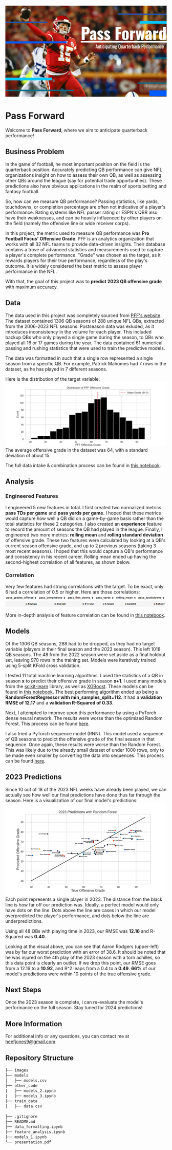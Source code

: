 ![](./images/slide_1.PNG)

# Pass Forward
Welcome to __Pass Forward__, where we aim to anticipate quarterback performance!

## Business Problem
In the game of football, he most important position on the field is the quarterback position. Accurately predicting QB performance can give NFL organizations insight on how to assess their own QB, as well as assessing other QBs around the league (say for potential trade opportunities). These predictions also have obvious applications in the realm of sports betting and fantasy football.

So, how can we measure QB performance? Passing statistics, like yards, touchdowns, or completion percentage are often not indicative of a player's performance. Rating systems like NFL passer rating or ESPN's QBR also have their weaknesses, and can be heavily influenced by other players on the field (namely the offensive line or wide receiver corps).

In this project, the metric used to measure QB performance was __Pro Football Focus' Offensive Grade__. PFF is an analytics organization that works with all 32 NFL teams to provide data-driven insights. Their database contains a trove of advanced statistics and measurements used to capture a player's complete performance. "Grade" was chosen as the target, as it rewards players for their true performance, regardless of the play's outcome. It is widely considered the best metric to assess player performance in the NFL. 

With that, the goal of this project was to __predict 2023 QB offensive grade__ with maximum accuracy.

## Data
The data used in this project was completely sourced from [PFF's website](https://www.pff.com/). The dataset contained 1306 QB seasons of 288 unique NFL QBs, extracted from the 2006-2023 NFL seasons. Postseason data was exluded, as it introduces inconsistency in the volume for each player. This included backup QBs who only played a single game during the season, to QBs who played all 16 or 17 games during the year. The data contained 61 numerical passing and rushing statistics that were used to train the predictive models. 

The data was formatted in such that a single row represented a single season from a specific QB. For example, Patrick Mahomes had 7 rows in the dataset, as he has played in 7 different seasons.

Here is the distribution of the target variable:
![](./images/target_dist.png)
The average offensive grade in the dataset was 64, with a standard deviation of about 15.

The full data intake & combination process can be found in [this notebook](./data_formatting.ipynb).

## Analysis
### Engineered Features
I engineered 5 new features in total. I first created two normalized metrics: __pass TDs per game__ and __pass yards per game__. I hoped that these metrics would capture how well a QB did on a game-by-game basis rather than the total statistics for these 2 categories. I also created an __experience__ feature to record the amount of seasons the QB had played in the league. Finally, I engineered two more metrics: __rolling mean__ and __rolling standard deviation__ of offensive grade. These two features were calculated by looking at a QB's current season offensive grade, and up to 2 previous seasons (taking 3 most recent seasons). I hoped that this would capture a QB's performance and consistency in his recent career. Rolling mean ended up having the second-highest correlation of all features, as shown below.

### Correlation
Very few features had strong correlations with the target. To be exact, only 6 had a correlation of 0.5 or higher. Here are those correlations:
![](./images/top_6_corrs.PNG)

More in-depth analysis of feature correlation can be found in [this notebook](./feature_analysis.ipynb).

## Models
Of the 1306 QB seasons, 288 had to be dropped, as they had no target variable (players in their final season and the 2023 season). This left 1018 QB seasons. The 48 from the 2022 season were set aside as a final holdout set, leaving 970 rows in the training set. Models were iteratively trained using 5-split KFold cross validation. 

I tested 11 total machine learning algorithms. I used the statistics of a QB in season __x__ to predict their offensive grade in season __x+1__. I used many models from the [scikit-learn](https://scikit-learn.org/stable/) library, as well as [XGBoost](https://xgboost.readthedocs.io/en/stable/). These models can be found in [this notebook](./models_1.ipynb). The best performing algorithm ended up being a __RandomForestRegressor with min_samples_split=112__. It had a __validation RMSE of 12.17__ and a __validation R-Squared of 0.33__.

Next, I attempted to improve upon this performance by using a PyTorch dense neural network. The results were worse than the optimized Random Forest. This process can be found [here](./other_code/models_2.ipynb).

I also tried a PyTorch sequence model (RNN). This model used a sequence of QB seasons to predict the offensive grade of the final season in that sequence. Once again, these results were worse than the Random Forest. This was likely due to the already small dataset of under 1000 rows, only to be made even smaller by converting the data into sequences. This process can be found [here](./other_code/models_3.ipynb).

## 2023 Predictions
Since 10 out of 18 of the 2023 NFL weeks have already been played, we can actually see how well our final predictions have done thus far through the season. Here is a visualization of our final model's predictions:
![](./images/preds_1.png)
Each point represents a single player in 2023. The distance from the black line is how far off our prediction was. Ideally, a perfect model would only have dots on the line. Dots above the line are cases in which our model overpredicted the player's performance, and dots below the line are underpredictions.

Using all 48 QBs with playing time in 2023, our RMSE was __12.16__ and R-Squared was __0.40__.

Looking at the visual above, you can see that Aaron Rodgers (upper-left) was by far our worst prediction with an error of 38.6. It should be noted that he was injured on the 4th play of the 2023 season with a torn achilles, so this data point is clearly an outlier. If we drop this point, our RMSE goes from a 12.16 to a __10.92__, and R^2 leaps from a 0.4 to a __0.49__. __66%__ of our model's predictions were within 10 points of the true offensive grade.

## Next Steps
Once the 2023 season is complete, I can re-evaluate the model's performance on the full season. Stay tuned for 2024 predictions!

## More Information
For additional info or any questions, you can contact me at heefjones9@gmail.com.

## Repository Structure

```
├── images
├── models
│   ├── models.csv
├── other_code
|   ├── models_2.ipynb
|   ├── models_3.ipynb
├── train_data
│   ├── data.csv

├── .gitignore
├── README.md
├── data_formatting.ipynb
├── feature_analysis.ipynb
├── models_1.ipynb
└── presentation.pdf
```
